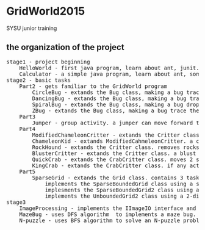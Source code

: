 # GridWorld2015
SYSU junior training


## the organization of the project
<pre>
stage1 - project beginning
    HelloWorld - first java program, learn about ant, junit.
    Calculator - a simple java program, learn about ant, sonarQube
stage2 - basic tasks
    Part2 - gets familiar to the GridWorld program
        CircleBug - extands the Bug class, making a bug trace an octagon.
        DancingBug - extands the Bug class, making a bug trace a certain trace the programmer has set.
        SpiralBug - extands the Bug class, making a bug drop flowers in a spiral pattern
        ZBug - extands the Bug class, making a bug trace the shape for only once.
    Part3
        Jumper - group activity. a jumper can move forward two cells in each move. It "jumps" over rocks and flowers
    Part4
        ModifiedChameleonCritter - extands the Critter class. darkens itself  if no neighbors actor.
        ChameleonKid - extands ModifiedCahmeleonCritter. a chameleon kid only modifies the actor in front of or at the back of itself.
        RockHound - extands the Critter class. removes rocks in its neighbors.
        BlusterCritter - extands the Critter class. a blust critter has a courage. if the number of critters in its neighbors is less than ` its courage, it brightens itself. else it darkens itself.
        QuickCrab - extands the CrabCritter class. moves 2 steps at an act if possible.
        KingCrab - extands the CrabCritter class. if any actor is in front of a king crab, the crab will push them out.
    Part5
        SparseGrid - extands the Grid class. contains 3 tasks.
            implements the SparseBoundedGrid class using a sparse array.
            implesments the SparseBoundedGrid2 class using a hashmap.
            implements the UnboundedGrid2 class using a 2-dimension array.
stage3
    ImageProcessing - implements the IImageIO interface and the IImageProcessor by oneself.
    MazeBug - uses DFS algorithm  to implements a maze bug. framework is provided.
    N-puzzle - uses BFS algorithm to solve an N-puzzle problem. framework of Jigsaw is provided.
</pre>
